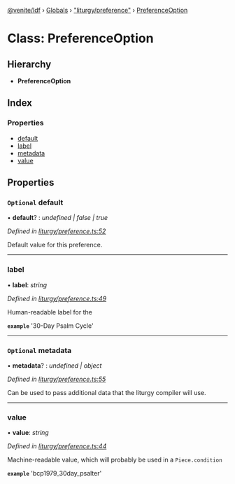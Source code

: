 [@venite/ldf](../README.md) › [Globals](../globals.md) › ["liturgy/preference"](../modules/_liturgy_preference_.md) › [PreferenceOption](_liturgy_preference_.preferenceoption.md)

# Class: PreferenceOption

## Hierarchy

* **PreferenceOption**

## Index

### Properties

* [default](_liturgy_preference_.preferenceoption.md#optional-default)
* [label](_liturgy_preference_.preferenceoption.md#label)
* [metadata](_liturgy_preference_.preferenceoption.md#optional-metadata)
* [value](_liturgy_preference_.preferenceoption.md#value)

## Properties

### `Optional` default

• **default**? : *undefined | false | true*

*Defined in [liturgy/preference.ts:52](https://github.com/gbj/venite/blob/119e0d6/ldf/src/liturgy/preference.ts#L52)*

Default value for this preference.

___

###  label

• **label**: *string*

*Defined in [liturgy/preference.ts:49](https://github.com/gbj/venite/blob/119e0d6/ldf/src/liturgy/preference.ts#L49)*

Human-readable label for the

**`example`** 
'30-Day Psalm Cycle'

___

### `Optional` metadata

• **metadata**? : *undefined | object*

*Defined in [liturgy/preference.ts:55](https://github.com/gbj/venite/blob/119e0d6/ldf/src/liturgy/preference.ts#L55)*

Can be used to pass additional data that the liturgy compiler will use.

___

###  value

• **value**: *string*

*Defined in [liturgy/preference.ts:44](https://github.com/gbj/venite/blob/119e0d6/ldf/src/liturgy/preference.ts#L44)*

Machine-readable value, which will probably be used in a `Piece.condition`

**`example`** 
'bcp1979_30day_psalter'
